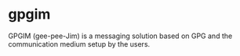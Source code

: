 # gpgim
GPGIM (gee-pee-Jim) is a messaging solution based on GPG and the communication medium setup by the users.
